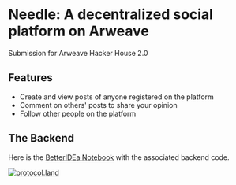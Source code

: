# Needle: A decentralized social platform on Arweave

Submission for Arweave Hacker House 2.0

## Features

- Create and view posts of anyone registered on the platform
- Comment on others' posts to share your opinion
- Follow other people on the platform

## The Backend

Here is the [BetterIDEa Notebook](https://ide.betteridea.dev/import?id=qYK8zQz3RZQFy2g372yPWW8H1XolWaaAHQfpw5ubcXQ) with the associated backend code.

[![protocol.land](https://arweave.net/eZp8gOeR8Yl_cyH9jJToaCrt2He1PHr0pR4o-mHbEcY)](https://protocol.land/#/repository/32d53ecb-09dd-466a-837c-8dbcbff319d0)
